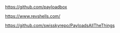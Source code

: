 https://github.com/payloadbox

https://www.revshells.com/

https://github.com/swisskyrepo/PayloadsAllTheThings
